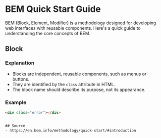 # BEM Quick Start Guide

BEM (Block, Element, Modifier) is a methodology designed for developing web interfaces with reusable components. Here's a quick guide to understanding the core concepts of BEM.

## Block

### Explanation


- Blocks are independent, reusable components, such as menus or buttons.
- They are identified by the `class` attribute in HTML.
- The block name should describe its purpose, not its appearance.

### Example

```html
<div class="error"></div>


## Source
- https://en.bem.info/methodology/quick-start/#introduction

